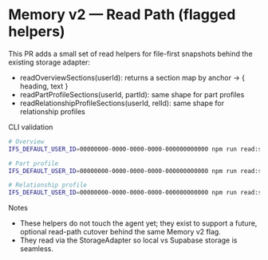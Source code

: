 # Memory v2 — Read Path (flagged helpers)

This PR adds a small set of read helpers for file-first snapshots behind the existing storage adapter:

- readOverviewSections(userId): returns a section map by anchor → { heading, text }
- readPartProfileSections(userId, partId): same shape for part profiles
- readRelationshipProfileSections(userId, relId): same shape for relationship profiles

CLI validation
```bash
# Overview
IFS_DEFAULT_USER_ID=00000000-0000-0000-0000-000000000000 npm run read:snapshot -- overview

# Part profile
IFS_DEFAULT_USER_ID=00000000-0000-0000-0000-000000000000 npm run read:snapshot -- part <partId>

# Relationship profile
IFS_DEFAULT_USER_ID=00000000-0000-0000-0000-000000000000 npm run read:snapshot -- relationship <relId>
```

Notes
- These helpers do not touch the agent yet; they exist to support a future, optional read-path cutover behind the same Memory v2 flag.
- They read via the StorageAdapter so local vs Supabase storage is seamless.

